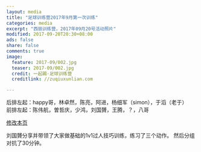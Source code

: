 ```yaml
---
layout: media
title: "足球训练营2017年9月第一次训练"
categories: media
excerpt: "西丽训练营，2017年09月20号活动照片"
modified: 2017-09-20T20:30+08:00
ads: false
share: false
comments: true
image:
  feature: 2017-09/002.jpg
  teaser: 2017-09/002.jpg
  credit: 一起踢·足球训练营
  creditlink: //zuqiuxunlian.com

---
```

后排左起：happy哥，林卓然，陈亮，阿进，杨细军（simon），于滔（老于）      
前排左起：陈伟航，曽哲庆，少鸿，刘国贇，王腾，？，八哥


<a href="https://github.com/zuqiuxunlian/zuqiuxunlian/edit/gh-pages/_posts/media/2017-09-20-training-20170920.md" class="btn-info">修改本页</a>

刘国贇分享并带领了大家做基础的1v1过人技巧训练，练习了三个动作。
然后分组对抗了30分钟。
